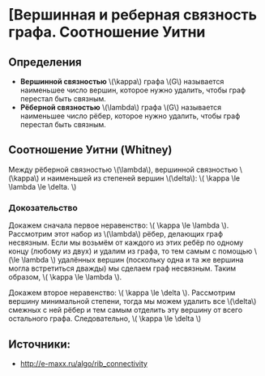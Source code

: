 # [Вершинная и реберная связность графа. Соотношение Уитни

## Определения
- **Вершинной связностью** \\(\\kappa\\) графа \\(G\\) называется наименьшее число вершин, которое нужно удалить, чтобы граф перестал быть связным.
- **Рёберной связностью** \\(\\lambda\\) графа \\(G\\) называется наименьшее число рёбер, которое нужно удалить, чтобы граф перестал быть связным.

## Соотношение Уитни (Whitney) 
Между рёберной связностью \\(\\lambda\\), вершинной связностью \\(\\kappa\\) и наименьшей из степеней вершин \\(\\delta\\):
\\( \\kappa \\le \\lambda \\le \\delta. \\) 

### Докозательство
Докажем сначала первое неравенство: \\( \\kappa \\le \\lambda \\). Рассмотрим этот набор из \\(\\lambda\\) рёбер, делающих граф несвязным. Если мы возьмём от каждого из этих ребёр по одному концу (любому из двух) и удалим из графа, то тем самым с помощью \\(\\le \\lambda \\) удалённых вершин (поскольку одна и та же вершина могла встретиться дважды) мы сделаем граф несвязным. Таким образом, \\( \\kappa \\le \\lambda \\).

Докажем второе неравенство: \\( \\kappa \\le \\delta \\). Рассмотрим вершину минимальной степени, тогда мы можем удалить все \\(\\delta\\) смежных с ней рёбер и тем самым отделить эту вершину от всего остального графа. Следовательно, \\( \\kappa \\le \\delta \\)

## Источники:
- http://e-maxx.ru/algo/rib_connectivity